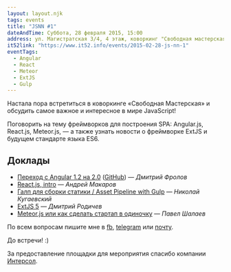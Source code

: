 ```yaml
---
layout: layout.njk
tags: events
title: "JSNN #1"
dateAndTime: Суббота, 28 февраля 2015, 15:00
address: ул. Магистратская 3/4, 4 этаж, коворкинг "Свободная мастерская"
it52link: "https://www.it52.info/events/2015-02-28-js-nn-1"
eventTags:
  - Angular
  - React
  - Meteor
  - ExtJS
  - Gulp
---
```


Настала пора встретиться в коворкинге «Свободная Мастерская» и обсудить самое важное и интересное в мире JavaScript!

Поговорить на тему фреймворков для построения SPA: Angular.js, React.js, Meteor.js, — а также узнать новости о фреймворке ExtJS и будущем стандарте языка ES6.

## Доклады

* [Переход с Angular 1.2 на 2.0](https://docs.google.com/a/kugaevsky.ru/presentation/d/16zK4XFgAUbOXswwzUiG1Ij8lWS0BLttFNuCoiAlOXzk/) ([GitHub](https://github.com/d42f/angular2do)) — _Дмитрий Фролов_
* [React.js, intro](http://www.slideshare.net/r3nya/reactjs-intro) — _Андрей Макаров_
* [Галп для сборки статики / Asset Pipeline with Gulp](http://slides.kugaevsky.ru/gulp-assets-pipeline.html#/) — _Николай Кугаевский_
* [ExtJS 5](http://noroot.github.io/slides/extjs/) — _Дмитрий Родичев_
* [Meteor.js или как сделать стартап в одиночку](http://slides.com/lawrentiy/meteorintroduce#/) — _Павел Шалаев_

По всем вопросам пишите мне в [fb](https://www.facebook.com/r3nya), [telegram](https://telegram.me/r3nya) или [почту](mailto:me@r3nya.ru).

До встречи! :)

За предоставление площадки для мероприятия спасибо компании [Интерсол](http://intersol.pro/).

